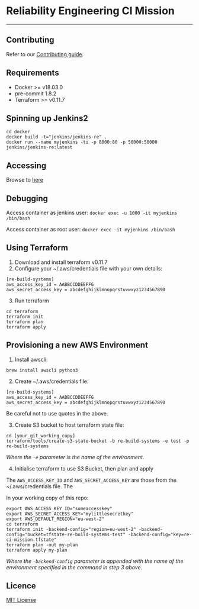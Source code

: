 # Reliability Engineering CI Mission

---

## Contributing

Refer to our [Contributing guide](CONTRIBUTING.md).

## Requirements

- Docker >= v18.03.0
- pre-commit 1.8.2
- Terraform >= v0.11.7

## Spinning up Jenkins2


```
cd docker
docker build -t="jenkins/jenkins-re" .
docker run --name myjenkins -ti -p 8000:80 -p 50000:50000 jenkins/jenkins-re:latest
```

## Accessing

Browse to [here](http://localhost:8000)


## Debugging

Access container as jenkins user:
```docker exec -u 1000 -it myjenkins /bin/bash```

Access container as root user:
```docker exec -it myjenkins /bin/bash```


## Using Terraform

1. Download and install terraform v0.11.7
2. Configure your ~/.aws/credentials file with your own details:

```
[re-build-systems]
aws_access_key_id = AABBCCDDEEFFG
aws_secret_access_key = abcdefghijklmnopqrstuvwxyz1234567890
```

3. Run terraform

```
cd terraform
terraform init
terraform plan
terraform apply
```

## Provisioning a new AWS Environment

1. Install awscli:

```
brew install awscli python3
```

2. Create ~/.aws/credentials file:

```
[re-build-systems]
aws_access_key_id = AABBCCDDEEFFG
aws_secret_access_key = abcdefghijklmnopqrstuvwxyz1234567890
```

Be careful not to use quotes in the above.

3. Create S3 bucket to host terraform state file:

```
cd [your_git_working_copy]
terraform/tools/create-s3-state-bucket -b re-build-systems -e test -p re-build-systems
```

_Where the `-e` parameter is the name of the environment._

4. Initialise terraform to use S3 Bucket, then plan and apply

The `AWS_ACCESS_KEY_ID` and `AWS_SECRET_ACCESS_KEY` are those from the ~/.aws/credentials file. The

In your working copy of this repo:

```
export AWS_ACCESS_KEY_ID="someaccesskey"
export AWS_SECRET_ACCESS_KEY="mylittlesecretkey"
export AWS_DEFAULT_REGION="eu-west-2"
cd terraform
terraform init -backend-config="region=eu-west-2" -backend-config="bucket=tfstate-re-build-systems-test" -backend-config="key=re-ci-mission.tfstate"
terraform plan -out my-plan
terraform apply my-plan
```

_Where the `-backend-config` parameter is appended with the name of the environment specified in the command in step 3 above._

## Licence

[MIT License](LICENCE)